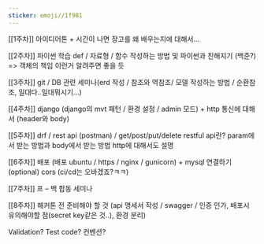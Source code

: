 ```yaml
---
sticker: emoji//1f981
---
```

[[1주차]] 아이디어톤 + 시간이 나면 장고를 왜 배우는지에 대해서...

[[2주차]] 파이썬 학습 def / 자료형 / 함수 작성하는 방법 및 파이썬과 친해지기 (백준?) => 객체의 책임 이런거 알려주면 좋을 듯

[[3주차]] git / DB 관련 세미나(erd 작성 / 참조와 역참조/ 모델 작성하는 방법 / 순환참조, 일대다..일대뭐시기...)

[[4주차]] django (django의 mvt 패턴 / 환경 설정 / admin 모드) + http 통신에 대해서 (header와 body)

[[5주차]] drf / rest api (postman) / get/post/put/delete restful api란? param에서 받는 방법과 body에서 받는 방법 http에 대해서도 설명

[[6주차]] 배포 (배포 ubuntu / https / nginx / gunicorn) + mysql 연결하기 (optional) cors (ci/cd는 오바겠죠?ㅋㅋ)

[[7주차]] 프 – 백 합동 세미나

[[8주차]] 해커톤 전 준비해야 할 것 (api 명세서 작성 / swagger / 인증 인가, 배포시 유의해야할 점(secret key같은 것..), 환경 분리)

Validation? Test code? 컨벤션?